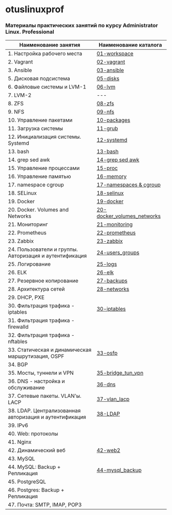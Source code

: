 # otuslinuxprof
### Материалы практических занятий по курсу Administrator Linux. Professional

| Наименование занятия                                    | Наименование каталога                                       |
| ------------------------------------------------------- | ----------------------------------------------------------- |
| 1. Настройка рабочего места                             | [01-workspace](./01-workspace/)                             |
| 2. Vagrant                                              | [02-vagrant](./02-vagrant/)                                 |
| 3. Ansible                                              | [03-ansible](./03-ansible/)                                 |
| 5. Дисковая подсистема                                  | [05-disks](./05-disks/)                                     |
| 6. Файловые системы и LVM-1                             | [06-lvm](./06-lvm/)                                         |
| 7. LVM-2                                                | ---                                                         |
| 8. ZFS                                                  | [08-zfs](./08-zfs/)                                         |
| 9. NFS                                                  | [09-nfs](./09-nfs/)                                         |
| 10. Управление пакетами                                 | [10-packages](./10-packages/)                               |
| 11. Загрузка системы                                    | [11-grub](./11-grub/)                                       |
| 12. Инициализация системы. Systemd                      | [12-systemd](./12-systemd/)                                 |
| 13. bash                                                | [13-bash](./13-bash/)                                       |
| 14. grep sed awk                                        | [14-grep sed awk](./14-grep-sed-awk/)                       |
| 15. Управление процессами                               | [15-proc](./15-proc/)                                       |
| 16. Управление памятью                                  | [16-memory](./16-memory/)                                   |
| 17. namespace cgroup                                    | [17-namespaces & cgroup](./17-namespaces%20cgroup/)         |
| 18. SELinux                                             | [18-selinux](./18-selinux/)                                 |
| 19. Docker                                              | [19-docker](./19-docker/)                                   |
| 20. Docker. Volumes and Networks                        | [20-docker_volumes_networks](./20-docker_volumes_networks/) |
| 21. Мониторинг                                          | [21-monitoring](./21-monitoring/)                           |
| 22. Prometheus                                          | [22-prometheus](./22-prometheus/)                           |
| 23. Zabbix                                              | [23-zabbix](./23-zabbix/)                                   |
| 24. Пользователи и группы. Авторизация и аутентификация | [24-users_groups](./24-users_groups/)                       |
| 25. Логирование                                         | [25-logs](./25-logs/)                                       |
| 26. ELK                                                 | [26-elk](./26-elk/)                                         |
| 27. Резервное копирование                               | [27-backups](./27-backup/)                                  |
| 28. Архитектура сетей                                   | [28-networks](./28-networks/)                               |
| 29. DHCP, PXE                                           |                                                             |
| 30. Фильтрация трафика - iptables                       | [30-iptables](./30-iptables/)                               |
| 31. Фильтрация трафика - firewalld                      |                                                             |
| 32. Фильтрация трафика - nftables                       |                                                             |
| 33. Статическая и динамическая маршрутизация, OSPF      | [33-osfp](./33-OSPF/)                                       |
| 34. BGP                                                 |                                                             |
| 35. Мосты, туннели и VPN                                | [35-bridge_tun_vpn](./35-bridge_tun_vpn/)                   |
| 36. DNS - настройка и обслуживание                      | [36-dns](./36-dns/)                                         |
| 37. Сетевые пакеты. VLAN'ы. LACP                        | [37-vlan_lacp](./37-VLAN_LACP/)                             |
| 38. LDAP. Централизованная авторизация и аутентификация | [38-LDAP](./38-LDAP/)                                       |
| 39. IPv6                                                |                                                             |
| 40. Web: протоколы                                      |                                                             |
| 41. Nginx                                               |                                                             |
| 42. Динамический веб                                    | [42-web2](./42-web2/)                                       |
| 43. MySQL                                               |                                                             |
| 44. MySQL: Backup + Репликация                          | [44-mysql_backup](./44-MySQL_Backup/)                       |
| 45. PostgreSQL                                          |                                                             |
| 46. Postgres: Backup + Репликация                       |                                                             |
| 47. Почта: SMTP, IMAP, POP3                             |                                                             |